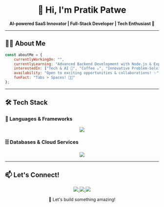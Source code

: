 <h1 align="center">👋 Hi, I'm Pratik Patwe</h1>
<p align="center">
  <strong>AI-powered SaaS Innovator | Full-Stack Developer | Tech Enthusiast 🚀</strong>
</p>

---

## 👨‍💻 About Me

```javascript
const aboutMe = {
    currentlyWorkingOn: "",
    currentlyLearning: "Advanced Backend Development with Node.js & Express.js 🔥",
    interestedIn: ["Tech & AI 🤖", "Coffee ☕", "Innovative Problem-Solving 💡"],
    availability: "Open to exciting opportunities & collaborations! ✨",
    funFact: "Tabs > Spaces! 🧑‍💻"
};
```

---

## 🛠 Tech Stack

### 🚀 Languages & Frameworks
<p align="center">
  <img src="https://skillicons.dev/icons?i=js,ts,py,nodejs,express,react,nextjs&perline=6&theme=dark" />
</p>

### 🗄️ Databases & Cloud Services
<p align="center">
  <img src="https://skillicons.dev/icons?i=mongodb,supabase,firebase,aws,docker&perline=5&theme=dark" />
</p>

---

## 📫 Let's Connect!
<p align="center">
  <a href="https://pratikpatwe.xyz" target="_blank">
    <img src="https://img.shields.io/badge/Website-000000?style=for-the-badge&logo=vercel&logoColor=white" />
  </a>
  <a href="https://x.com/pratik_patwe" target="_blank">
    <img src="https://img.shields.io/badge/Twitter-1DA1F2?style=for-the-badge&logo=twitter&logoColor=white" />
  </a>
  <a href="https://www.youtube.com/@PratikPatwe" target="_blank">
    <img src="https://img.shields.io/badge/YouTube-FF0000?style=for-the-badge&logo=youtube&logoColor=white" />
  </a>
</p>

<p align="center">
  🚀 Let's build something amazing!
</p>
